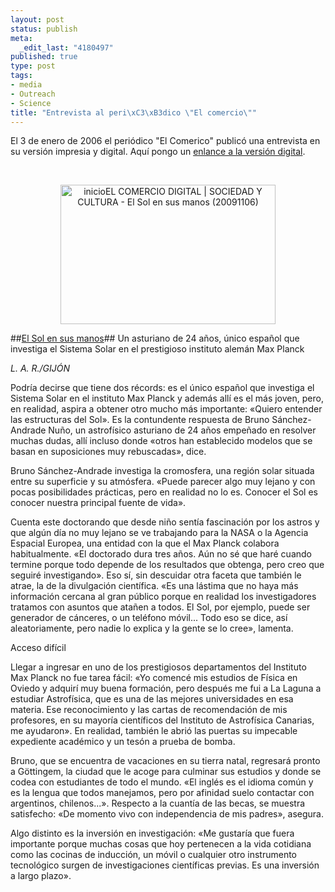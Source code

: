 ```yaml
--- 
layout: post
status: publish
meta: 
  _edit_last: "4180497"
published: true
type: post
tags: 
- media
- Outreach
- Science
title: "Entrevista al peri\xC3\xB3dico \"El comercio\""
---
```

El 3 de enero de 2006 el periódico "El Comerico" publicó una entrevista en su versión impresia y digital. Aquí pongo un [enlance a la versión digital](http://www.elcomerciodigital.com/pg060103/prensa/noticias/Sociedad/200601/03/GIJ-SOC-139.html).

<p>&nbsp;</p>

<p style="text-align:center;"><a href="http://www.elcomerciodigital.com/pg060103/prensa/noticias/Sociedad/200601/03/GIJ-SOC-139.html"><img class="aligncenter size-full wp-image-681" title="inicioEL COMERCIO DIGITAL | SOCIEDAD Y CULTURA - El Sol en sus manos (20091106)" src="http://nasonurb.files.wordpress.com/2009/11/inicioel-comercio-digital-sociedad-y-cultura-el-sol-en-sus-manos-20091106.png" alt="inicioEL COMERCIO DIGITAL | SOCIEDAD Y CULTURA - El Sol en sus manos (20091106)" width="344" height="223" /></a></p>


##[El Sol en sus manos](http://www.elcomerciodigital.com/pg060103/prensa/noticias/Sociedad/200601/03/GIJ-SOC-139.html)##
Un asturiano de 24 años, único español que investiga el Sistema Solar en el prestigioso instituto alemán Max Planck

*L. A. R./GIJÓN*



Podría decirse que tiene dos récords: es el único español que investiga el Sistema Solar en el instituto Max Planck y además allí es el más joven, pero, en realidad, aspira a obtener otro mucho más importante: «Quiero entender las estructuras del Sol». Es la contundente respuesta de Bruno Sánchez-Andrade Nuño, un astrofísico asturiano de 24 años empeñado en resolver muchas dudas, allí incluso donde «otros han establecido modelos que se basan en suposiciones muy rebuscadas», dice.

Bruno Sánchez-Andrade investiga la cromosfera, una región solar situada entre su superficie y su atmósfera. «Puede parecer algo muy lejano y con pocas posibilidades prácticas, pero en realidad no lo es. Conocer el Sol es conocer nuestra principal fuente de vida».

Cuenta este doctorando que desde niño sentía fascinación por los astros y que algún día no muy lejano se ve trabajando para la NASA o la Agencia Espacial Europea, una entidad con la que el Max Planck colabora habitualmente. «El doctorado dura tres años. Aún no sé que haré cuando termine porque todo depende de los resultados que obtenga, pero creo que seguiré investigando». Eso sí, sin descuidar otra faceta que también le atrae, la de la divulgación científica. «Es una lástima que no haya más información cercana al gran público porque en realidad los investigadores tratamos con asuntos que atañen a todos. El Sol, por ejemplo, puede ser generador de cánceres, o un teléfono móvil... Todo eso se dice, así aleatoriamente, pero nadie lo explica y la gente se lo cree», lamenta.

Acceso difícil

Llegar a ingresar en uno de los prestigiosos departamentos del Instituto Max Planck no fue tarea fácil: «Yo comencé mis estudios de Física en Oviedo y adquirí muy buena formación, pero después me fui a La Laguna a estudiar Astrofísica, que es una de las mejores universidades en esa materia. Ese reconocimiento y las cartas de recomendación de mis profesores, en su mayoría científicos del Instituto de Astrofísica Canarias, me ayudaron». En realidad, también le abrió las puertas su impecable expediente académico y un tesón a prueba de bomba.

Bruno, que se encuentra de vacaciones en su tierra natal, regresará pronto a Göttingem, la ciudad que le acoge para culminar sus estudios y donde se codea con estudiantes de todo el mundo. «El inglés es el idioma común y es la lengua que todos manejamos, pero por afinidad suelo contactar con argentinos, chilenos...». Respecto a la cuantía de las becas, se muestra satisfecho: «De momento vivo con independencia de mis padres», asegura.

Algo distinto es la inversión en investigación: «Me gustaría que fuera importante porque muchas cosas que hoy pertenecen a la vida cotidiana como las cocinas de inducción, un móvil o cualquier otro instrumento tecnológico surgen de investigaciones científicas previas. Es una inversión a largo plazo».

